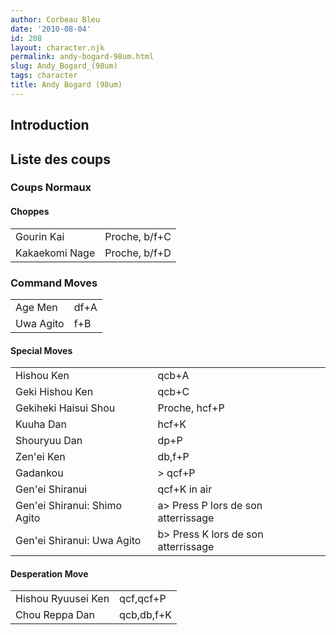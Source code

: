 ```yaml
---
author: Corbeau Bleu
date: '2010-08-04'
id: 208
layout: character.njk
permalink: andy-bogard-98um.html
slug: Andy_Bogard_(98um)
tags: character
title: Andy Bogard (98um)
---
```


## Introduction

## Liste des coups

### Coups Normaux

#### Choppes

|                |               |
|----------------|---------------|
| Gourin Kai     | Proche, b/f+C |
| Kakaekomi Nage | Proche, b/f+D |

### Command Moves

|           |      |
|-----------|------|
| Age Men   | df+A |
| Uwa Agito | f+B  |

#### Special Moves

|                              |                                      |
|------------------------------|--------------------------------------|
| Hishou Ken                   | qcb+A                                |
| Geki Hishou Ken              | qcb+C                                |
| Gekiheki Haisui Shou         | Proche, hcf+P                        |
| Kuuha Dan                    | hcf+K                                |
| Shouryuu Dan                 | dp+P                                 |
| Zen'ei Ken                   | db,f+P                               |
| Gadankou                     | \> qcf+P                             |
| Gen'ei Shiranui              | qcf+K in air                         |
| Gen'ei Shiranui: Shimo Agito | a\> Press P lors de son atterrissage |
| Gen'ei Shiranui: Uwa Agito   | b\> Press K lors de son atterrissage |

#### Desperation Move

|                    |            |
|--------------------|------------|
| Hishou Ryuusei Ken | qcf,qcf+P  |
| Chou Reppa Dan     | qcb,db,f+K |